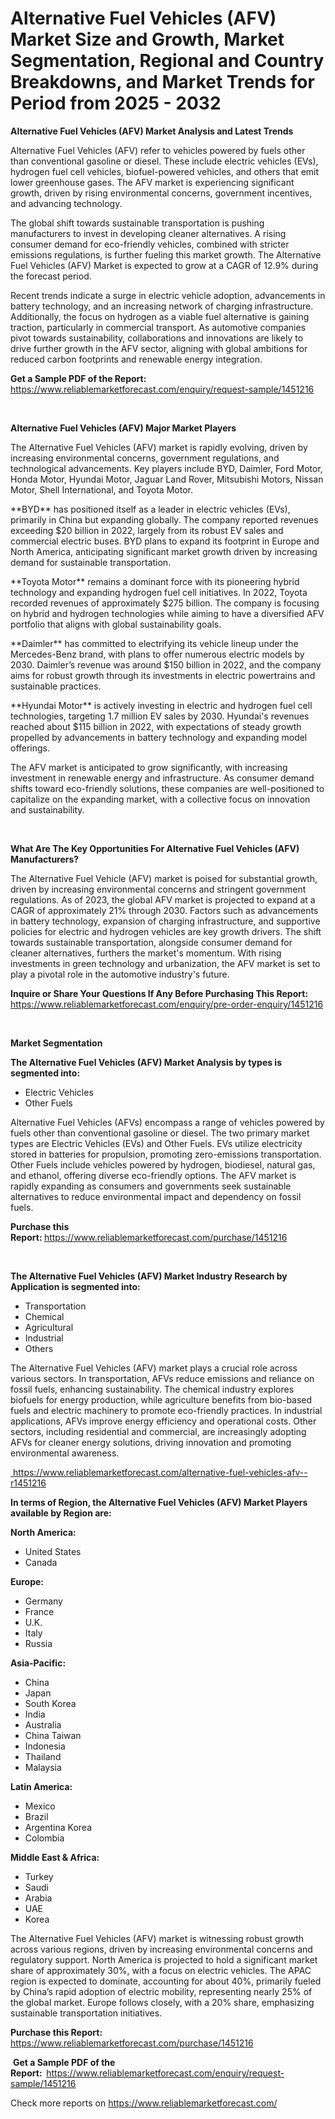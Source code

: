 <p><h1>Alternative Fuel Vehicles (AFV) Market Size and Growth, Market Segmentation, Regional and Country Breakdowns, and Market Trends for Period from 2025 -  2032</h1></p><p><strong>Alternative Fuel Vehicles (AFV) Market Analysis and Latest Trends</strong></p>
<p><p>Alternative Fuel Vehicles (AFV) refer to vehicles powered by fuels other than conventional gasoline or diesel. These include electric vehicles (EVs), hydrogen fuel cell vehicles, biofuel-powered vehicles, and others that emit lower greenhouse gases. The AFV market is experiencing significant growth, driven by rising environmental concerns, government incentives, and advancing technology. </p><p>The global shift towards sustainable transportation is pushing manufacturers to invest in developing cleaner alternatives. A rising consumer demand for eco-friendly vehicles, combined with stricter emissions regulations, is further fueling this market growth. The Alternative Fuel Vehicles (AFV) Market is expected to grow at a CAGR of 12.9% during the forecast period. </p><p>Recent trends indicate a surge in electric vehicle adoption, advancements in battery technology, and an increasing network of charging infrastructure. Additionally, the focus on hydrogen as a viable fuel alternative is gaining traction, particularly in commercial transport. As automotive companies pivot towards sustainability, collaborations and innovations are likely to drive further growth in the AFV sector, aligning with global ambitions for reduced carbon footprints and renewable energy integration.</p></p>
<p><strong>Get a Sample PDF of the Report:&nbsp;</strong> <a href="https://www.reliablemarketforecast.com/enquiry/request-sample/1451216?utm_campaign=3197&utm_medium=2&utm_source=Github&utm_content=ia&utm_term=30032025&utm_id=alternative-fuel-vehicles-afv">https://www.reliablemarketforecast.com/enquiry/request-sample/1451216</a></p>
<p>&nbsp;</p>
<p><strong>Alternative Fuel Vehicles (AFV) Major Market Players</strong></p>
<p><p>The Alternative Fuel Vehicles (AFV) market is rapidly evolving, driven by increasing environmental concerns, government regulations, and technological advancements. Key players include BYD, Daimler, Ford Motor, Honda Motor, Hyundai Motor, Jaguar Land Rover, Mitsubishi Motors, Nissan Motor, Shell International, and Toyota Motor.</p><p>**BYD** has positioned itself as a leader in electric vehicles (EVs), primarily in China but expanding globally. The company reported revenues exceeding $20 billion in 2022, largely from its robust EV sales and commercial electric buses. BYD plans to expand its footprint in Europe and North America, anticipating significant market growth driven by increasing demand for sustainable transportation.</p><p>**Toyota Motor** remains a dominant force with its pioneering hybrid technology and expanding hydrogen fuel cell initiatives. In 2022, Toyota recorded revenues of approximately $275 billion. The company is focusing on hybrid and hydrogen technologies while aiming to have a diversified AFV portfolio that aligns with global sustainability goals.</p><p>**Daimler** has committed to electrifying its vehicle lineup under the Mercedes-Benz brand, with plans to offer numerous electric models by 2030. Daimler’s revenue was around $150 billion in 2022, and the company aims for robust growth through its investments in electric powertrains and sustainable practices.</p><p>**Hyundai Motor** is actively investing in electric and hydrogen fuel cell technologies, targeting 1.7 million EV sales by 2030. Hyundai's revenues reached about $115 billion in 2022, with expectations of steady growth propelled by advancements in battery technology and expanding model offerings.</p><p>The AFV market is anticipated to grow significantly, with increasing investment in renewable energy and infrastructure. As consumer demand shifts toward eco-friendly solutions, these companies are well-positioned to capitalize on the expanding market, with a collective focus on innovation and sustainability.</p></p>
<p>&nbsp;</p>
<p><strong>What Are The Key Opportunities For Alternative Fuel Vehicles (AFV) Manufacturers?</strong></p>
<p><p>The Alternative Fuel Vehicle (AFV) market is poised for substantial growth, driven by increasing environmental concerns and stringent government regulations. As of 2023, the global AFV market is projected to expand at a CAGR of approximately 21% through 2030. Factors such as advancements in battery technology, expansion of charging infrastructure, and supportive policies for electric and hydrogen vehicles are key growth drivers. The shift towards sustainable transportation, alongside consumer demand for cleaner alternatives, furthers the market's momentum. With rising investments in green technology and urbanization, the AFV market is set to play a pivotal role in the automotive industry's future.</p></p>
<p><strong>Inquire or Share Your Questions If Any Before Purchasing This Report:</strong> <a href="https://www.reliablemarketforecast.com/enquiry/pre-order-enquiry/1451216?utm_campaign=3197&utm_medium=2&utm_source=Github&utm_content=ia&utm_term=30032025&utm_id=alternative-fuel-vehicles-afv">https://www.reliablemarketforecast.com/enquiry/pre-order-enquiry/1451216</a></p>
<p>&nbsp;</p>
<p><strong>Market Segmentation</strong></p>
<p><strong>The Alternative Fuel Vehicles (AFV) Market Analysis by types is segmented into:</strong></p>
<p><ul><li>Electric Vehicles</li><li>Other Fuels</li></ul></p>
<p><p>Alternative Fuel Vehicles (AFVs) encompass a range of vehicles powered by fuels other than conventional gasoline or diesel. The two primary market types are Electric Vehicles (EVs) and Other Fuels. EVs utilize electricity stored in batteries for propulsion, promoting zero-emissions transportation. Other Fuels include vehicles powered by hydrogen, biodiesel, natural gas, and ethanol, offering diverse eco-friendly options. The AFV market is rapidly expanding as consumers and governments seek sustainable alternatives to reduce environmental impact and dependency on fossil fuels.</p></p>
<p><strong>Purchase this Report:&nbsp;</strong><a href="https://www.reliablemarketforecast.com/purchase/1451216?utm_campaign=3197&utm_medium=2&utm_source=Github&utm_content=ia&utm_term=30032025&utm_id=alternative-fuel-vehicles-afv">https://www.reliablemarketforecast.com/purchase/1451216</a></p>
<p>&nbsp;</p>
<p><strong>The Alternative Fuel Vehicles (AFV) Market Industry Research by Application is segmented into:</strong></p>
<p><ul><li>Transportation</li><li>Chemical</li><li>Agricultural</li><li>Industrial</li><li>Others</li></ul></p>
<p><p>The Alternative Fuel Vehicles (AFV) market plays a crucial role across various sectors. In transportation, AFVs reduce emissions and reliance on fossil fuels, enhancing sustainability. The chemical industry explores biofuels for energy production, while agriculture benefits from bio-based fuels and electric machinery to promote eco-friendly practices. In industrial applications, AFVs improve energy efficiency and operational costs. Other sectors, including residential and commercial, are increasingly adopting AFVs for cleaner energy solutions, driving innovation and promoting environmental awareness.</p></p>
<p><a href="https://www.reliablemarketforecast.com/alternative-fuel-vehicles-afv--r1451216?utm_campaign=3197&utm_medium=2&utm_source=Github&utm_content=ia&utm_term=30032025&utm_id=alternative-fuel-vehicles-afv">&nbsp;https://www.reliablemarketforecast.com/alternative-fuel-vehicles-afv--r1451216</a></p>
<p><strong>In terms of Region, the Alternative Fuel Vehicles (AFV) Market Players available by Region are:</strong></p>
<p>
    <p> <strong> North America: </strong>
        <ul>
            <li>United States</li>
            <li>Canada</li>
        </ul>
        </p> 
    <p> <strong> Europe: </strong>
        <ul>
            <li>Germany</li>
            <li>France</li>
            <li>U.K.</li>
            <li>Italy</li>
            <li>Russia</li>
        </ul>
        </p> 
    <p> <strong> Asia-Pacific: </strong>
        <ul>
            <li>China</li>
            <li>Japan</li>
            <li>South Korea</li>
            <li>India</li>
            <li>Australia</li>
            <li>China Taiwan</li>
            <li>Indonesia</li>
            <li>Thailand</li>
            <li>Malaysia</li>
        </ul>
        </p> 
    <p> <strong> Latin America: </strong>
        <ul>
            <li>Mexico</li>
            <li>Brazil</li>
            <li>Argentina Korea</li>
            <li>Colombia</li>
        </ul>
        </p> 
    <p> <strong> Middle East & Africa: </strong>
        <ul>
            <li>Turkey</li>
            <li>Saudi</li>
            <li>Arabia</li>
            <li>UAE</li>
            <li>Korea</li>
        </ul>
    </p>
    </p>
<p><p>The Alternative Fuel Vehicles (AFV) market is witnessing robust growth across various regions, driven by increasing environmental concerns and regulatory support. North America is projected to hold a significant market share of approximately 30%, with a focus on electric vehicles. The APAC region is expected to dominate, accounting for about 40%, primarily fueled by China’s rapid adoption of electric mobility, representing nearly 25% of the global market. Europe follows closely, with a 20% share, emphasizing sustainable transportation initiatives.</p></p>
<p><strong>Purchase this Report: </strong><a href="https://www.reliablemarketforecast.com/purchase/1451216?utm_campaign=3197&utm_medium=2&utm_source=Github&utm_content=ia&utm_term=30032025&utm_id=alternative-fuel-vehicles-afv">https://www.reliablemarketforecast.com/purchase/1451216</a></p>
<p>&nbsp;<strong>Get a Sample PDF of the Report:&nbsp;&nbsp;</strong><a href="https://www.reliablemarketforecast.com/enquiry/request-sample/1451216?utm_campaign=3197&utm_medium=2&utm_source=Github&utm_content=ia&utm_term=30032025&utm_id=alternative-fuel-vehicles-afv">https://www.reliablemarketforecast.com/enquiry/request-sample/1451216</a></p>
<p><strong></strong></p>
<p>Check more reports on <a href="https://www.reliablemarketforecast.com/?utm_campaign=3197&utm_medium=2&utm_source=Github&utm_content=ia&utm_term=30032025&utm_id=alternative-fuel-vehicles-afv">https://www.reliablemarketforecast.com/</a></p>